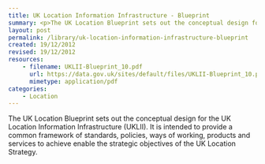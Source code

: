 ```yaml
---
title: UK Location Information Infrastructure - Blueprint
summary: <p>The UK Location Blueprint sets out the conceptual design for the UK Location Information Infrastructure (UKLII). It is intended to provide a common framework of standards, policies, ways of working, products and services to achieve enable the strategic objectives of the UK Location Strategy.</p>
layout: post
permalink: /library/uk-location-information-infrastructure-blueprint
created: 19/12/2012
revised: 19/12/2012
resources:
    - filename: UKLII-Blueprint_10.pdf
      url: https://data.gov.uk/sites/default/files/UKLII-Blueprint_10.pdf
      mimetype: application/pdf
categories:
    - Location
---
```


<p>The UK Location Blueprint sets out the conceptual design for the UK Location Information Infrastructure (UKLII). It is intended to provide a common framework of standards, policies, ways of working, products and services to achieve enable the strategic objectives of the UK Location Strategy.</p>
